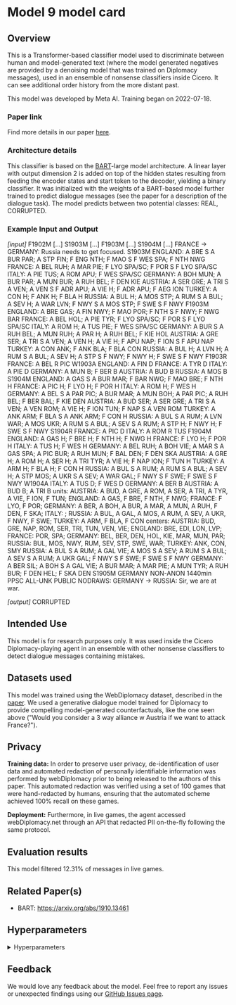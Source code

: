 # Model 9 model card


## Overview

This is a Transformer-based classifier model used to discriminate between human and model-generated text (where the model generated negatives are provided by a denoising model that was trained on Diplomacy messages), used in an ensemble of nonsense classifiers inside Cicero. It can see additional order history from the more distant past.

This model was developed by Meta AI. Training began on 2022-07-18.


### Paper link

Find more details in our paper [here](https://www.science.org/doi/10.1126/science.ade9097).


### Architecture details

This classifier is based on the [BART](https://arxiv.org/abs/1910.13461)-large model architecture. A linear layer with output dimension 2 is added on top of the hidden states resulting from feeding the encoder states and start token to the decoder, yielding a binary classifier. It was initialized with the weights of a BART-based model further trained to predict dialogue messages (see the paper for a description of the dialogue task). The model predicts between two potential classes: REAL, CORRUPTED.


### Example Input and Output

_[input]_
F1902M
[...]
S1903M
[...]
F1903M
[...]
S1904M
[...]
FRANCE -> GERMANY: Russia needs to get focused.
S1903M
ENGLAND: A BRE S A BUR PAR; A STP FIN; F ENG NTH; F MAO S F WES SPA; F NTH NWG
FRANCE: A BEL RUH; A MAR PIE; F LYO SPA/SC; F POR S F LYO SPA/SC
ITALY: A PIE TUS; A ROM APU; F WES SPA/SC
GERMANY: A BOH MUN; A BUR PAR; A MUN BUR; A RUH BEL; F DEN KIE
AUSTRIA: A SER GRE; A TRI S A VEN; A VEN S F ADR APU; A VIE H; F ADR APU; F AEG ION
TURKEY: A CON H; F ANK H; F BLA H
RUSSIA: A BUL H; A MOS STP; A RUM S A BUL; A SEV H; A WAR LVN; F NWY S A MOS STP; F SWE S F NWY
F1903M
ENGLAND: A BRE GAS; A FIN NWY; F MAO POR; F NTH S F NWY; F NWG BAR
FRANCE: A BEL HOL; A PIE TYR; F LYO SPA/SC; F POR S F LYO SPA/SC
ITALY: A ROM H; A TUS PIE; F WES SPA/SC
GERMANY: A BUR S A RUH BEL; A MUN RUH; A PAR H; A RUH BEL; F KIE HOL
AUSTRIA: A GRE SER; A TRI S A VEN; A VEN H; A VIE H; F APU NAP; F ION S F APU NAP
TURKEY: A CON ANK; F ANK BLA; F BLA CON
RUSSIA: A BUL H; A LVN H; A RUM S A BUL; A SEV H; A STP S F NWY; F NWY H; F SWE S F NWY
F1903R
FRANCE: A BEL R PIC
W1903A
ENGLAND: A FIN D
FRANCE: A TYR D
ITALY: A PIE D
GERMANY: A MUN B; F BER B
AUSTRIA: A BUD B
RUSSIA: A MOS B
S1904M
ENGLAND: A GAS S A BUR MAR; F BAR NWG; F MAO BRE; F NTH H
FRANCE: A PIC H; F LYO H; F POR H
ITALY: A ROM H; F WES H
GERMANY: A BEL S A PAR PIC; A BUR MAR; A MUN BOH; A PAR PIC; A RUH BEL; F BER BAL; F KIE DEN
AUSTRIA: A BUD SER; A SER GRE; A TRI S A VEN; A VEN ROM; A VIE H; F ION TUN; F NAP S A VEN ROM
TURKEY: A ANK ARM; F BLA S A ANK ARM; F CON H
RUSSIA: A BUL S A RUM; A LVN WAR; A MOS UKR; A RUM S A BUL; A SEV S A RUM; A STP H; F NWY H; F SWE S F NWY
S1904R
FRANCE: A PIC D
ITALY: A ROM R TUS
F1904M
ENGLAND: A GAS H; F BRE H; F NTH H; F NWG H
FRANCE: F LYO H; F POR H
ITALY: A TUS H; F WES H
GERMANY: A BEL RUH; A BOH VIE; A MAR S A GAS SPA; A PIC BUR; A RUH MUN; F BAL DEN; F DEN SKA
AUSTRIA: A GRE H; A ROM H; A SER H; A TRI TYR; A VIE H; F NAP ION; F TUN H
TURKEY: A ARM H; F BLA H; F CON H
RUSSIA: A BUL S A RUM; A RUM S A BUL; A SEV H; A STP MOS; A UKR S A SEV; A WAR GAL; F NWY S F SWE; F SWE S F NWY
W1904A
ITALY: A TUS D; F WES D
GERMANY: A BER B
AUSTRIA: A BUD B; A TRI B
units: AUSTRIA: A BUD, A GRE, A ROM, A SER, A TRI, A TYR, A VIE, F ION, F TUN; ENGLAND: A GAS, F BRE, F NTH, F NWG; FRANCE: F LYO, F POR; GERMANY: A BER, A BOH, A BUR, A MAR, A MUN, A RUH, F DEN, F SKA; ITALY: ; RUSSIA: A BUL, A GAL, A MOS, A RUM, A SEV, A UKR, F NWY, F SWE; TURKEY: A ARM, F BLA, F CON
centers: AUSTRIA: BUD, GRE, NAP, ROM, SER, TRI, TUN, VEN, VIE; ENGLAND: BRE, EDI, LON, LVP; FRANCE: POR, SPA; GERMANY: BEL, BER, DEN, HOL, KIE, MAR, MUN, PAR; RUSSIA: BUL, MOS, NWY, RUM, SEV, STP, SWE, WAR; TURKEY: ANK, CON, SMY
RUSSIA: A BUL S A RUM; A GAL VIE; A MOS S A SEV; A RUM S A BUL; A SEV S A RUM; A UKR GAL; F NWY S F SWE; F SWE S F NWY
GERMANY: A BER SIL; A BOH S A GAL VIE; A BUR MAR; A MAR PIE; A MUN TYR; A RUH BUR; F DEN HEL; F SKA DEN
S1905M GERMANY NON-ANON 1440min PPSC ALL-UNK PUBLIC NODRAWS:
GERMANY -> RUSSIA: Sir, we are at war.

_[output]_
CORRUPTED

## Intended Use

This model is for research purposes only. It was used inside the Cicero Diplomacy-playing agent in an ensemble with other nonsense classifiers to detect dialogue messages containing mistakes.


## Datasets used

This model was trained using the WebDiplomacy dataset, described in the [paper](https://www.science.org/doi/10.1126/science.ade9097). We used a generative dialogue model trained for Diplomacy to provide compelling model-generated counterfactuals, like the one seen above ("Would you consider a 3 way alliance w Austria if we want to attack France?").


## Privacy

**Training data:** In order to preserve user privacy, de-identification of user data and automated redaction of personally identifiable information was performed by webDiplomacy prior to being released to the authors of this paper. This automated redaction was verified using a set of 100 games that were hand-redacted by humans, ensuring that the automated scheme achieved 100% recall on these games.

**Deployment:** Furthermore, in live games, the agent accessed webDiplomacy.net through an API that redacted PII on-the-fly following the same protocol.


## Evaluation results

This model filtered 12.31% of messages in live games.

## Related Paper(s)

- BART: https://arxiv.org/abs/1910.13461

## Hyperparameters

<details>
<summary> Hyperparameters </summary>

 - `task`: `message_history_orderhistorysincelastmovementphase_shortstate_pseudoorder_humanvsmodeldiscriminator_chunk`
 - `datatype`: `train`
 - `hide_labels`: `False`
 - `multitask_weights`: `[1]`
 - `batchsize`: `2`
 - `dynamic_batching`: `None`
 - `model`: `bart_classifier`
 - `dict_class`: `parlai.core.dict:DictionaryAgent`
 - `evaltask`: `message_history_orderhistorysincelastmovementphase_shortstate_pseudoorder_humanvsmodeldiscriminator_chunk`
 - `final_extra_opt`: ``
 - `eval_batchsize`: `None`
 - `eval_dynamic_batching`: `None`
 - `num_workers`: `8`
 - `display_examples`: `False`
 - `num_epochs`: `10.0`
 - `max_train_time`: `-1`
 - `max_train_steps`: `150000`
 - `log_every_n_steps`: `100`
 - `validation_every_n_secs`: `-1`
 - `validation_every_n_steps`: `2000`
 - `save_every_n_secs`: `-1`
 - `save_after_valid`: `True`
 - `validation_every_n_epochs`: `-1`
 - `validation_max_exs`: `-1`
 - `short_final_eval`: `False`
 - `validation_patience`: `10`
 - `validation_metric`: `loss`
 - `validation_metric_mode`: `min`
 - `validation_cutoff`: `0.0`
 - `validation_share_agent`: `False`
 - `metrics`: `default`
 - `aggregate_micro`: `False`
 - `dict_maxexs`: `-1`
 - `dict_include_valid`: `False`
 - `dict_include_test`: `False`
 - `log_every_n_secs`: `-1`
 - `distributed_world_size`: `64`
 - `ddp_backend`: `ddp`
 - `image_size`: `256`
 - `image_cropsize`: `224`
 - `model_generated_messages`: `denoising_singleseed_seed3`
 - `dialogue_single_turn`: `True`
 - `include_silence_messages`: `False`
 - `calculate_year_metrics`: `False`
 - `calculate_ppl_by_rating_metrics`: `False`
 - `include_sleep_messages`: `False`
 - `output_draw_messages`: `False`
 - `add_sleep_times`: `False`
 - `add_recipient_to_prompt`: `False`
 - `include_style`: `False`
 - `mark_bad_messages`: `None`
 - `filter_bad_messages`: `None`
 - `edit_bad_messages`: `None`
 - `filter_bad_messages_about_draws`: `False`
 - `min_speaker_rating`: `None`
 - `max_game_redacted_words_percent`: `None`
 - `response_view_dialogue_model`: `False`
 - `extend_order_history_since_last_n_movement_phase`: `4`
 - `extend_state_history_since_last_n_movement_phase`: `0`
 - `pseudo_order_generation`: `False`
 - `pseudo_order_generation_future_message`: `True`
 - `pseudo_order_generation_injected_sentence`: `None`
 - `pseudo_order_generation_inject_all`: `True`
 - `pseudo_order_generation_partner_view`: `False`
 - `pseudo_order_generation_current_phase_prefix`: `False`
 - `2person_dialogue`: `False`
 - `no_speaker_dialogue_history`: `False`
 - `all_power_pseudo_orders`: `True`
 - `single_view_pseudo_orders`: `True`
 - `rollout_pseudo_orders`: `True`
 - `rollout_except_movement`: `True`
 - `rollout_phasemajor`: `False`
 - `rollout_actual_orders`: `False`
 - `n_chunks`: `-1`
 - `counting_examples`: `False`
 - `include_task_token`: `False`
 - `message_history_truncation`: `2048`
 - `task_version`: `3`
 - `include_game_info`: `True`
 - `include_player_ratings`: `False`
 - `include_draw_info`: `True`
 - `include_draw_state`: `True`
 - `hide_empty_draw_state`: `True`
 - `include_centers_state`: `True`
 - `include_builds_state`: `False`
 - `player_rating_max`: `5`
 - `player_rating_percentiles`: `games_played`
 - `set_player_rating`: `-1`
 - `include_player_chattiness`: `False`
 - `set_player_chattiness`: `-1`
 - `only_phase`: `None`
 - `only_game_id`: `None`
 - `only_chunk`: `-1`
 - `skip_input_validation`: `False`
 - `input_validation_check_pct`: `0.1`
 - `lie_detector_annotations_dir`: `None`
 - `lie_detector_filter_above_stdev`: `None`
 - `chunk_size`: `80`
 - `beam_size`: `1`
 - `beam_min_length`: `1`
 - `beam_context_block_ngram`: `-1`
 - `beam_block_ngram`: `-1`
 - `beam_block_full_context`: `True`
 - `beam_length_penalty`: `0.65`
 - `skip_generation`: `True`
 - `topp`: `0.9`
 - `beam_delay`: `30`
 - `beam_block_list_filename`: `None`
 - `temperature`: `1.0`
 - `compute_tokenized_bleu`: `False`
 - `candidates`: `inline`
 - `eval_candidates`: `inline`
 - `interactive_candidates`: `fixed`
 - `repeat_blocking_heuristic`: `True`
 - `fixed_candidates_path`: `None`
 - `fixed_candidate_vecs`: `reuse`
 - `encode_candidate_vecs`: `True`
 - `encode_candidate_vecs_batchsize`: `256`
 - `train_predict`: `False`
 - `cap_num_predictions`: `100`
 - `ignore_bad_candidates`: `False`
 - `rank_top_k`: `-1`
 - `inference`: `max`
 - `topk`: `5`
 - `return_cand_scores`: `False`
 - `embedding_size`: `1024`
 - `n_layers`: `2`
 - `ffn_size`: `4096`
 - `dropout`: `0.1`
 - `attention_dropout`: `0.0`
 - `relu_dropout`: `0.0`
 - `n_heads`: `16`
 - `learn_positional_embeddings`: `True`
 - `embeddings_scale`: `False`
 - `n_positions`: `2048`
 - `n_segments`: `0`
 - `variant`: `bart`
 - `activation`: `gelu`
 - `output_scaling`: `1.0`
 - `n_encoder_layers`: `12`
 - `n_decoder_layers`: `12`
 - `model_parallel`: `False`
 - `checkpoint_activations`: `False`
 - `use_memories`: `False`
 - `wrap_memory_encoder`: `False`
 - `memory_attention`: `sqrt`
 - `normalize_sent_emb`: `False`
 - `share_encoders`: `True`
 - `share_word_embeddings`: `True`
 - `learn_embeddings`: `True`
 - `reduction_type`: `first`
 - `embedding_type`: `random`
 - `embedding_projection`: `random`
 - `fp16`: `True`
 - `fp16_impl`: `mem_efficient`
 - `force_fp16_tokens`: `True`
 - `optimizer`: `mem_eff_adam`
 - `learningrate`: `5e-05`
 - `gradient_clip`: `0.1`
 - `adam_eps`: `1e-08`
 - `adafactor_eps`: `[1e-30, 0.001]`
 - `momentum`: `0`
 - `nesterov`: `True`
 - `nus`: `[0.7]`
 - `betas`: `[0.9, 0.999]`
 - `weight_decay`: `None`
 - `rank_candidates`: `False`
 - `truncate`: `1024`
 - `text_truncate`: `2048`
 - `label_truncate`: `10`
 - `history_reversed`: `False`
 - `history_size`: `-1`
 - `person_tokens`: `False`
 - `split_lines`: `False`
 - `use_reply`: `none`
 - `add_p1_after_newln`: `False`
 - `history_add_global_end_token`: `None`
 - `special_tok_lst`: `[REDACTED],NON-ANON,HASDRAWS,Austria,England,Germany,AUSTRIA,ENGLAND,GERMANY,ALL-UNK,PRIVATE,NODRAWS,France,Russia,Turkey,FRANCE,RUSSIA,TURKEY,SPA/NC,STP/SC,BUL/SC,STP/NC,BUL/EC,SPA/SC,PUBLIC,Italy,ITALY,ANON,PPSC,VEN,ALB,KIE,BAR,NWG,TUS,EDI,GRE,PRU,BUD,HEL,IRI,SKA,GAL,TYS,RUM,NAP,SMY,LON,ADR,BOH,EAS,BEL,ANK,MAR,APU,TUN,PIE,SPA,HOL,SIL,MUN,YOR,LYO,ION,TYR,CON,WES,ENG,NAF,UKR,AEG,SER,ROM,WAR,BUR,VIA,VIE,LVP,GAS,BAL,BUL,BLA,TRI,ARM,SWE,RUH,NTH,NWY,BOT,DEN,NAO,WAL,BER,PIC,MOS,STP,BRE,PAR,SEV,MAO,SYR,FIN,LVN,CLY,POR,BAD,SOS,WTA,->`
 - `gpu`: `0`
 - `no_cuda`: `False`
 - `dict_initpath`: `None`
 - `dict_language`: `english`
 - `dict_max_ngram_size`: `-1`
 - `dict_minfreq`: `0`
 - `dict_maxtokens`: `-1`
 - `dict_nulltoken`: `__null__`
 - `dict_starttoken`: `__start__`
 - `dict_endtoken`: `__end__`
 - `dict_unktoken`: `__unk__`
 - `dict_tokenizer`: `gpt2`
 - `dict_lower`: `False`
 - `bpe_debug`: `False`
 - `dict_textfields`: `text,labels`
 - `bpe_vocab`: `None`
 - `bpe_merge`: `None`
 - `bpe_add_prefix_space`: `None`
 - `bpe_dropout`: `None`
 - `lr_scheduler`: `linear`
 - `lr_scheduler_patience`: `3`
 - `lr_scheduler_decay`: `0.5`
 - `invsqrt_lr_decay_gamma`: `-1`
 - `warmup_updates`: `8000`
 - `warmup_rate`: `0.0001`
 - `update_freq`: `1`
 - `classes`: `['REAL', 'CORRUPTED']`
 - `class_weights`: `None`
 - `ref_class`: `None`
 - `threshold`: `0.5`
 - `print_scores`: `False`
 - `data_parallel`: `False`
 - `classes_from_file`: `None`
 - `ignore_labels`: `None`
 - `update_classifier_head_only`: `False`
 - `load_from_pretrained_ranker`: `False`
 - `freeze_enc_dec_weights`: `False`
 - `starttime`: `Jul18_22-28`
 - `rank`: `0`
</details>



## Feedback

We would love any feedback about the model. Feel free to report any issues or unexpected findings using our [GitHub Issues page](https://github.com/facebookresearch/diplomacy_cicero/issues).
